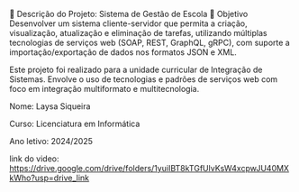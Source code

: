 📝 Descrição do Projeto: Sistema de Gestão de Escola 🎯 Objetivo Desenvolver um sistema cliente-servidor que permita a criação, visualização, atualização e eliminação de tarefas, utilizando múltiplas tecnologias de serviços web (SOAP, REST, GraphQL, gRPC), com suporte a importação/exportação de dados nos formatos JSON e XML.

Este projeto foi realizado para a unidade curricular de Integração de Sistemas. Envolve o uso de tecnologias e padrões de serviços web com foco em integração multiformato e multitecnologia.

Nome: Laysa Siqueira

Curso: Licenciatura em Informática

Ano letivo: 2024/2025

link do video: https://drive.google.com/drive/folders/1yuiIBT8kTGfUlvKsW4xcpwJU40MXkWho?usp=drive_link
